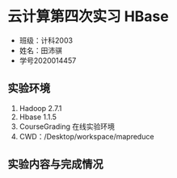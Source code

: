 # 云计算第四次实习 HBase
* 班级：计科2003
* 姓名：田沛骐
* 学号2020014457
##  实验环境
1. Hadoop 2.7.1
2. Hbase 1.1.5
3. CourseGrading 在线实验环境
4. CWD：/Desktop/workspace/mapreduce
## 实验内容与完成情况